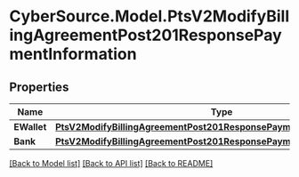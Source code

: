 # CyberSource.Model.PtsV2ModifyBillingAgreementPost201ResponsePaymentInformation
## Properties

Name | Type | Description | Notes
------------ | ------------- | ------------- | -------------
**EWallet** | [**PtsV2ModifyBillingAgreementPost201ResponsePaymentInformationEWallet**](PtsV2ModifyBillingAgreementPost201ResponsePaymentInformationEWallet.md) |  | [optional] 
**Bank** | [**PtsV2ModifyBillingAgreementPost201ResponsePaymentInformationBank**](PtsV2ModifyBillingAgreementPost201ResponsePaymentInformationBank.md) |  | [optional] 

[[Back to Model list]](../README.md#documentation-for-models) [[Back to API list]](../README.md#documentation-for-api-endpoints) [[Back to README]](../README.md)

